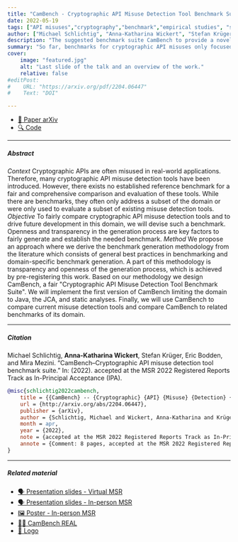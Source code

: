 ```yaml
---
title: "CamBench - Cryptographic API Misuse Detection Tool Benchmark Suite" 
date: 2022-05-19
tags: ["API misuses","cryptography","benchmark","empirical studies", "static analysis"]
author: ["Michael Schlichtig", "Anna-Katharina Wickert", "Stefan Krüger", "Eric Bodden", "Mira Mezini"]
description: "The suggested benchmark suite CamBench to provide a novel approach to compare the capabilities of cryptographic API misuse detection tools." 
summary: "So far, benchmarks for cryptographic API misuses only focused on a subset of issues or tools. To drive future development in this domain, we will openly generate a benchmark. We will derive the generation of this novel benchmark from best practices."
cover:
    image: "featured.jpg"
    alt: "Last slide of the talk and an overview of the work."
    relative: false
#editPost:
#    URL: "https://arxiv.org/pdf/2204.06447"
#    Text: "DOI"

---
```


- [📄 Paper arXiv](https://arxiv.org/pdf/2204.06447)
- [🔍 Code](https://github.com/CROSSINGTUD/CamBench)

---

##### Abstract

*Context*
Cryptographic APIs are often misused in real-world applications. Therefore, many cryptographic API misuse detection tools have been introduced. However, there exists no established reference benchmark for a fair and comprehensive comparison and evaluation of these tools. While there are benchmarks, they often only address a subset of the domain or were only used to evaluate a subset of existing misuse detection tools.
*Objective*
To fairly compare cryptographic API misuse detection tools and to drive future development in this domain, we will devise such a benchmark. Openness and transparency in the generation process are key factors to fairly generate and establish the needed benchmark.
*Method*
We propose an approach where we derive the benchmark generation methodology from the literature which consists of general best practices in benchmarking and domain-specific benchmark generation. A part of this methodology is transparency and openness of the generation process, which is achieved by pre-registering this work. Based on our methodology we design CamBench, a fair "Cryptographic API Misuse Detection Tool Benchmark Suite". We will implement the first version of CamBench limiting the domain to Java, the JCA, and static analyses. Finally, we will use CamBench to compare current misuse detection tools and compare CamBench to related benchmarks of its domain.

---

##### Citation

Michael Schlichtig, **Anna-Katharina Wickert**, Stefan Krüger, Eric Bodden, and Mira Mezini. “CamBench–Cryptographic API misuse detection tool benchmark suite.” In: (2022). accepted at the MSR 2022 Registered Reports Track as In-Principal Acceptance (IPA). 



```BibTeX
@misc{schlichtig2022cambench,
	title = {{CamBench} -- {Cryptographic} {API} {Misuse} {Detection} {Tool} {Benchmark} {Suite}},
	url = {http://arxiv.org/abs/2204.06447},
	publisher = {arXiv},
	author = {Schlichtig, Michael and Wickert, Anna-Katharina and Krüger, Stefan and Bodden, Eric and Mezini, Mira},
	month = apr,
	year = {2022},
	note = {accepted at the MSR 2022 Registered Reports Track as In-Principal Acceptance (IPA), ranked A in CORE21},
	annote = {Comment: 8 pages, accepted at the MSR 2022 Registered Reports Track as a In-Principal Acceptance (IPA)},
}
```

---

##### Related material

+ [🗣️ Presentation slides - Virtual MSR](https://github.com/CROSSINGTUD/CamBench/blob/main/presentations/2022_05_19_MSR_CamBench.pdf)
+ [🗣️ Presentation slides - In-person MSR](https://github.com/CROSSINGTUD/CamBench/blob/main/presentations/2022_05_24_MSR_CamBench.pdf)
+ [🖼️ Poster - In-person MSR](https://github.com/CROSSINGTUD/CamBench/blob/main/presentations/2022_05_23_MSR_CamBench_Poster.pdf)
+ [👩‍💻 CamBench REAL](https://github.com/CROSSINGTUD/CamBench/tree/main/CamBench_Real)
+ [🎨 Logo](https://github.com/CROSSINGTUD/CamBench/tree/main/logos)